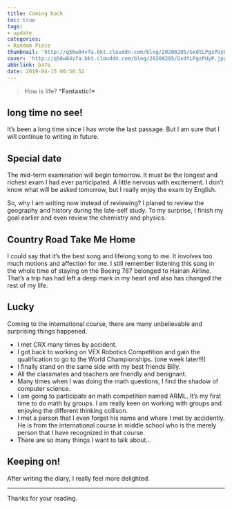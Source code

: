 ```yaml
---
title: Coming back
toc: true
tags:
- update
categories:
- Random Piece
thumbnail: 'http://q56w84vfa.bkt.clouddn.com/blog/20200205/GxdtLPgzPUyP.jpg'
cover: 'http://q56w84vfa.bkt.clouddn.com/blog/20200205/GxdtLPgzPUyP.jpg'
abbrlink: b47e
date: 2019-04-15 00:50:52
---
```


> How is life? ***Fantastic!\***

## long time no see!

It’s been a long time since I has wrote the last passage. But I am sure that I will continue to writing in future.

## Special date

The mid-term examination will begin tomorrow. It must be the longest and richest exam I had ever participated. A little nervous with excitement. I don’t know what will be asked tomorrow, but I really enjoy the exam by English.

So, why I am writing now instead of reviewing? I planed to review the geography and history during the late-self study. To my surprise, I finish my goal earlier and even review the chemistry and physics.

## Country Road Take Me Home

I could say that it’s the best song and lifelong song to me. It involves too much motions and affection for me. I still remember listening this song in the whole time of staying on the Boeing 787 belonged to Hainan Airline. That’s a trip has had left a deep mark in my heart and also has changed the rest of my life.

## Lucky

Coming to the international course, there are many unbelievable and surprising things happened.

- I met CRX many times by accident.
- I got back to working on VEX Robotics Competition and gain the qualification to go to the World Championships. (one week later!!!)
- I finally stand on the same side with my best friends Billy.
- All the classmates and teachers are friendly and benignant.
- Many times when I was doing the math questions, I find the shadow of computer science.
- I am going to participate an math competition named ARML. It’s my first time to do math by groups. I am really keen on working with groups and enjoying the different thinking collison.
- I met a person that I even forget his name and where I met by accidently. He is from the international course in middle school who is the merely person that I have recognized in that course.
- There are so many things I want to talk about…

## Keeping on!

After writing the diary, I really feel more delighted.

------

Thanks for your reading.